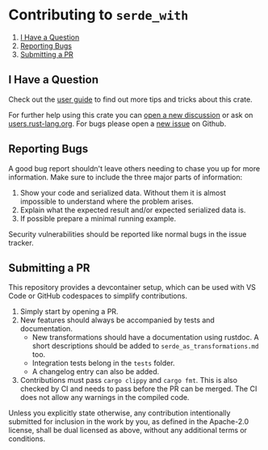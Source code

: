 # Contributing to `serde_with`

1. [I Have a Question](#i-have-a-question)
2. [Reporting Bugs](#reporting-bugs)
3. [Submitting a PR](#submitting-a-pr)

## I Have a Question

Check out the [user guide][user guide] to find out more tips and tricks about this crate.

For further help using this crate you can [open a new discussion](https://github.com/jonasbb/serde_with/discussions/new) or ask on [users.rust-lang.org](https://users.rust-lang.org/).
For bugs please open a [new issue](https://github.com/jonasbb/serde_with/issues/new) on Github.

## Reporting Bugs

A good bug report shouldn't leave others needing to chase you up for more information.
Make sure to include the three major parts of information:

1. Show your code and serialized data.
    Without them it is almost impossible to understand where the problem arises.
2. Explain what the expected result and/or expected serialized data is.
3. If possible prepare a minimal running example.

Security vulnerabilities should be reported like normal bugs in the issue tracker.

## Submitting a PR

This repository provides a devcontainer setup, which can be used with VS Code or GitHub codespaces to simplify contributions.

1. Simply start by opening a PR.
2. New features should always be accompanied by tests and documentation.
    * New transformations should have a documentation using rustdoc. A short descriptions should be added to `serde_as_transformations.md` too.
    * Integration tests belong in the `tests` folder.
    * A changelog entry can also be added.
3. Contributions must pass `cargo clippy` and `cargo fmt`.
    This is also checked by CI and needs to pass before the PR can be merged.
    The CI does not allow any warnings in the compiled code.

Unless you explicitly state otherwise, any contribution intentionally submitted
for inclusion in the work by you, as defined in the Apache-2.0 license, shall
be dual licensed as above, without any additional terms or conditions.

[user guide]: https://docs.rs/serde_with/latest/serde_with/guide/index.html
